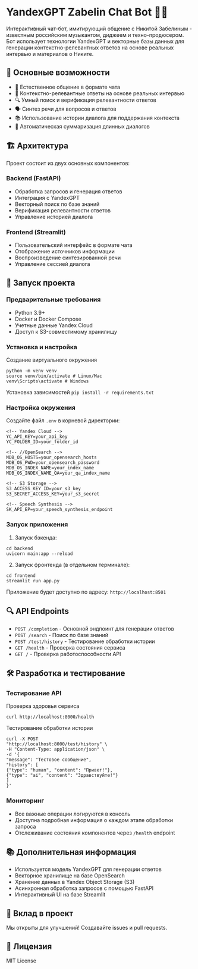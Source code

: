 # YandexGPT Zabelin Chat Bot 🎵🤖

Интерактивный чат-бот, имитирующий общение с Никитой Забелиным - известным российским музыкантом, диджеем и техно-продюсером. Бот использует технологии YandexGPT и векторные базы данных для генерации контекстно-релевантных ответов на основе реальных интервью и материалов о Никите.

## 🌟 Основные возможности

- 💬 Естественное общение в формате чата
- 🎯 Контекстно-релевантные ответы на основе реальных интервью
- 🔍 Умный поиск и верификация релевантности ответов
- 🗣️ Синтез речи для вопросов и ответов
- 📚 Использование истории диалога для поддержания контекста
- 🔄 Автоматическая суммаризация длинных диалогов

## 🏗️ Архитектура

Проект состоит из двух основных компонентов:

### Backend (FastAPI)
- Обработка запросов и генерация ответов
- Интеграция с YandexGPT
- Векторный поиск по базе знаний
- Верификация релевантности ответов
- Управление историей диалога

### Frontend (Streamlit)
- Пользовательский интерфейс в формате чата
- Отображение источников информации
- Воспроизведение синтезированной речи
- Управление сессией диалога

## 🚀 Запуск проекта

### Предварительные требования 
- Python 3.9+
- Docker и Docker Compose
- Учетные данные Yandex Cloud
- Доступ к S3-совместимому хранилищу

### Установка и настройка

Создание виртуального окружения
```
python -m venv venv
source venv/bin/activate # Linux/Mac
venv\Scripts\activate # Windows
```
Установка зависимостей
`pip install -r requirements.txt`


### Настройка окружения

Создайте файл `.env` в корневой директории:
```
<!-- Yandex Cloud -->
YC_API_KEY=your_api_key
YC_FOLDER_ID=your_folder_id

<!-- //OpenSearch -->
MDB_OS_HOSTS=your_opensearch_hosts
MDB_OS_PWD=your_opensearch_password
MDB_OS_INDEX_NAME=your_index_name
MDB_OS_INDEX_NAME_QA=your_qa_index_name

<!-- S3 Storage -->
S3_ACCESS_KEY_ID=your_s3_key
S3_SECRET_ACCESS_KEY=your_s3_secret

<!-- Speech Synthesis -->
SK_API_EP=your_speech_synthesis_endpoint
```

### Запуск приложения

1. Запуск бэкенда:
```
cd backend
uvicorn main:app --reload
```

2. Запуск фронтенда (в отдельном терминале):
```
cd frontend
streamlit run app.py
```

Приложение будет доступно по адресу: `http://localhost:8501`

## 🔍 API Endpoints

- `POST /completion` - Основной эндпоинт для генерации ответов
- `POST /search` - Поиск по базе знаний
- `POST /test/history` - Тестирование обработки истории
- `GET /health` - Проверка состояния сервиса
- `GET /` - Проверка работоспособности API

## 🛠️ Разработка и тестирование

### Тестирование API
Проверка здоровья сервиса
```
curl http://localhost:8000/health
```
Тестирование обработки истории
```
curl -X POST
"http://localhost:8000/test/history" \
-H "Content-Type: application/json" \
-d '{
"message": "Тестовое сообщение",
"history": [
{"type": "human", "content": "Привет!"},
{"type": "ai", "content": "Здравствуйте!"}
]
}'
```

### Мониторинг
- Все важные операции логируются в консоль
- Доступна подробная информация о каждом этапе обработки запроса
- Отслеживание состояния компонентов через `/health` endpoint

## 📚 Дополнительная информация

- Используется модель YandexGPT для генерации ответов
- Векторное хранилище на базе OpenSearch
- Хранение данных в Yandex Object Storage (S3)
- Асинхронная обработка запросов с помощью FastAPI
- Интерактивный UI на базе Streamlit

## 🤝 Вклад в проект

Мы открыты для улучшений! Создавайте issues и pull requests.

## 📝 Лицензия

MIT License